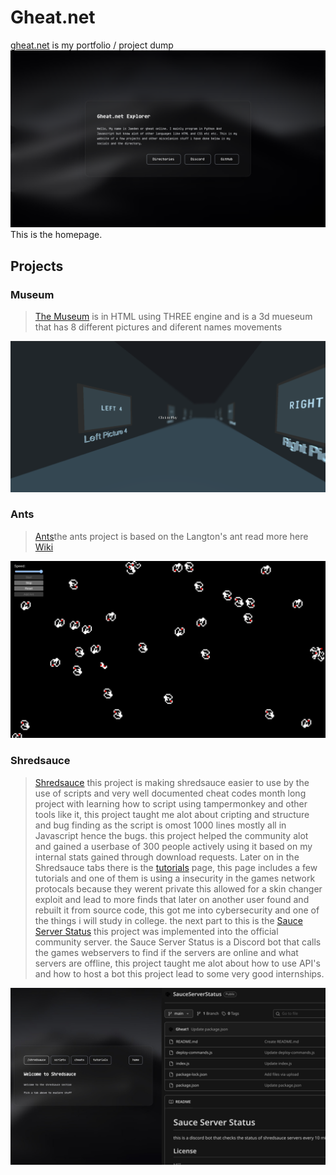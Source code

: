 # Gheat.net

[gheat.net](https://gheat.net) is my portfolio / project dump
![gheat.net](https://github.com/Gheat1/Gheat.net/blob/main/Gheat1.png?raw=true)
This is the homepage.
## Projects

### Museum

>[The Museum](https://gheat.net/assets/museum/beta) is in HTML using THREE engine
>and is a 3d mueseum that has 8 different pictures and diferent names movements

![Museum](https://github.com/Gheat1/Gheat.net/blob/main/assets/museum.png?raw=true)

### Ants

>[Ants](https://gheat.net/portfolio/projects/Ant/)the ants project is based on the 
>Langton's ant read more here [Wiki](https://en.wikipedia.org/wiki/Langton's_ant)

![Ants](https://github.com/Gheat1/Gheat.net/blob/main/assets/Ants.jpg?raw=true)

### Shredsauce

>[Shredsauce](https://gheat.net/shredsauce) this project is making shredsauce easier
>to use by the use of scripts and very well documented cheat codes
>month long project with learning how to script using tampermonkey
>and other tools like it, this project taught me alot about
>cripting and structure and bug finding as the script is omost
>1000 lines mostly all in Javascript hence the bugs. this
>project helped the community alot and gained a userbase of 300 people
>actively using it based on my internal stats gained through
>download requests. Later on in the Shredsauce tabs there is the [tutorials](https://gheat.net/tutorials)
>page, this page includes a few tutorials and one of them is using a
>insecurity in the games network protocals because they werent private
>this allowed for a skin changer exploit and lead to more finds that
>later on another user found and rebuilt it from source code, this 
>got me into cybersecurity and one of the things i will study in college.
>the next part to this is the [Sauce Server Status](https://github.com/Gheat1/SauceServerStatus)
>this project was implemented into the official community server.
>the Sauce Server Status is a Discord bot that calls the games webservers
>to find if the servers are online and what servers are offline, this
>project taught me alot about how to use API's and how to host a bot
>this project lead to some very good internships.

![Shredsauce](https://github.com/Gheat1/Gheat.net/blob/main/assets/Shredsauce.jpg?raw=true)


